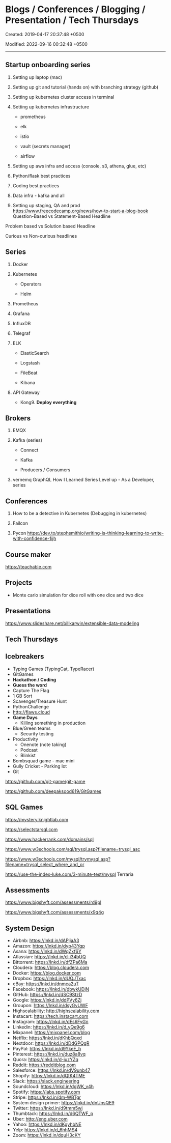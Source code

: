 # Blogs / Conferences / Blogging / Presentation / Tech Thursdays

Created: 2019-04-17 20:37:48 +0500

Modified: 2022-09-16 00:32:48 +0500

---

## Startup onboarding series

1. Setting up laptop (mac)

2. Setting up git and tutorial (hands on) with branching strategy (github)

3. Setting up kubernetes cluster access in terminal

4. Setting up kubernetes infrastructure

   - prometheus

   - elk

   - istio

   - vault (secrets manager)

   - airflow

5. Setting up aws infra and access (console, s3, athena, glue, etc)

6. Python/flask best practices

7. Coding best practices

8. Data infra - kafka and all

9. Setting up staging, QA and prod
<https://www.freecodecamp.org/news/how-to-start-a-blog-book>
Question-Based vs Statement-Based Headline

Problem based vs Solution based Headline

Curious vs Non-curious headlines

## Series

1. Docker

2. Kubernetes

   - Operators

   - Helm

3. Prometheus

4. Grafana

5. InfluxDB

6. Telegraf

7. ELK

   - ElasticSearch

   - Logstash

   - FileBeat

   - Kibana

8. API Gateway

   - Kong9. **Deploy everything**

## Brokers

1. EMQX

2. Kafka (series)

   - Connect

   - Kafka

   - Producers / Consumers

3. vernemq
GraphQL
How I Learned Series
Level up - As a Developer, series

## Conferences

1. How to be a detective in Kubernetes (Debugging in kubernetes)

2. Failcon

3. Pycon
<https://dev.to/stephsmithio/writing-is-thinking-learning-to-write-with-confidence-1ijh>

## Course maker

<https://teachable.com>

## Projects

- Monte carlo simulation for dice roll with one dice and two dice

## Presentations

<https://www.slideshare.net/billkarwin/extensible-data-modeling>

## Tech Thursdays

## Icebreakers

- Typing Games (TypingCat, TypeRacer)
- GitGames
- **Hackathon / Coding**
- **Guess the word**
- Capture The Flag
- 1 GB Sort
- Scavenger/Treasure Hunt
- PythonChallenge
- <http://flaws.cloud>
- **Game Days**
  - Killing something in production
- Blue/Green teams
  - Security testing
- Productivity
  - Onenote (note taking)
  - Podcast
  - Blinkist
- Bombsquad game - mac mini
- Gully Cricket - Parking lot
- Git

<https://github.com/git-game/git-game>

<https://github.com/deepaksood619/GitGames>

## SQL Games

<https://mystery.knightlab.com>

<https://selectstarsql.com>

<https://www.hackerrank.com/domains/sql>

<https://www.w3schools.com/sql/trysql.asp?filename=trysql_asc>

<https://www.w3schools.com/mysql/trymysql.asp?filename=trysql_select_where_and_or>

<https://use-the-index-luke.com/3-minute-test/mysql>
Terraria

## Assessments

<https://www.bigshyft.com/assessments/rd9pl>

<https://www.bigshyft.com/assessments/x9q4g>

## System Design

- Airbnb: <https://lnkd.in/dAPjjaA3>
- Amazon: <https://lnkd.in/dyp43Yqp>
- Asana: <https://lnkd.in/dWqZxf6Y>
- Atlassian: <https://lnkd.in/d-i34bUQ>
- Bittorrent: <https://lnkd.in/dfZPa6Ma>
- Cloudera: <https://blog.cloudera.com>
- Docker: <https://blog.docker.com>
- Dropbox: <https://lnkd.in/dUQJTxac>
- eBay: <https://lnkd.in/dnmca2uT>
- Facebook: <https://lnkd.in/dbwkUDjN>
- GitHub: <https://lnkd.in/dSC9StzD>
- Google: <https://lnkd.in/ddPVy6Zj>
- Groupon: <https://lnkd.in/dsyGvUWF>
- Highscalability: <http://highscalability.com>
- Instacart: <https://tech.instacart.com>
- Instagram: <https://lnkd.in/dEs6FyGn>
- Linkedin: <https://lnkd.in/d_yQe9g6>
- Mixpanel: <https://mixpanel.com/blog>
- Netflix: <https://lnkd.in/dKhbQqxd>
- Nextdoor: <https://lnkd.in/dDdGPQgR>
- PayPal: <https://lnkd.in/d9YkeE_h>
- Pinterest: <https://lnkd.in/duz8a8vq>
- Quora: <https://lnkd.in/d-iuzYZq>
- Reddit: <https://redditblog.com>
- Salesforce: <https://lnkd.in/dV9unb47>
- Shopify: <https://lnkd.in/dQtK4TME>
- Slack: <https://slack.engineering>
- Soundcloud: <https://lnkd.in/dgWK_v4h>
- Spotify: <https://labs.spotify.com>
- Stripe: <https://lnkd.in/dm-WBTgr>
- System design primer: <https://lnkd.in/dnUnsQE9>
- Twitter: <https://lnkd.in/d9tmm5wj>
- Thumbtack: <https://lnkd.in/d6QTWF_p>
- Uber: <http://eng.uber.com>
- Yahoo: <https://lnkd.in/dKgyhbNE>
- Yelp: <https://lnkd.in/d_6hhMS4>
- Zoom: <https://lnkd.in/dquH3cKY>
